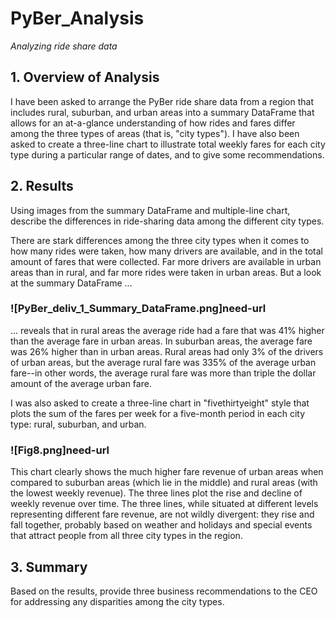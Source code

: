 # PyBer_Analysis
*Analyzing ride share data*

## 1. Overview of Analysis
I have been asked to arrange the PyBer ride share data from a region that includes rural, suburban, and urban areas into a summary DataFrame that allows for an at-a-glance understanding of how rides and fares differ among the three types of areas (that is, "city types"). I have also been asked to create a three-line chart to illustrate total weekly fares for each city type during a particular range of dates, and to give some recommendations.

## 2. Results
Using images from the summary DataFrame and multiple-line chart, describe the differences in ride-sharing data among the different city types.

There are stark differences among the three city types when it comes to how many rides were taken, how many drivers are available, and in the total amount of fares that were collected. Far more drivers are available in urban areas than in rural, and far more rides were taken in urban areas. But a look at the summary DataFrame ...
### ![PyBer_deliv_1_Summary_DataFrame.png]need-url

... reveals that in rural areas the average ride had a fare that was 41% higher than the average fare in urban areas. In suburban areas, the average fare was 26% higher than in urban areas. Rural areas had only 3% of the drivers of urban areas, but the average rural fare was 335% of the average urban fare--in other words, the average rural fare was more than triple the dollar amount of the average urban fare.

I was also asked to create a three-line chart in "fivethirtyeight" style that plots the sum of the fares per week for a five-month period in each city type: rural, suburban, and urban.
### ![Fig8.png]need-url
This chart clearly shows the much higher fare revenue of urban areas when compared to suburban areas (which lie in the middle) and rural areas (with the lowest weekly revenue). The three lines plot the rise and decline of weekly revenue over time. The three lines, while situated at different levels representing different fare revenue, are not wildly divergent: they rise and fall together, probably based on weather and holidays and special events that attract people from all three city types in the region.

## 3. Summary
Based on the results, provide three business recommendations to the CEO for addressing any disparities among the city types.
